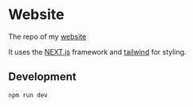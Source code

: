 # Website

The repo of my [website](https://adriansaunders.co.uk)

It uses the [NEXT.js](https://nextjs.org/) framework and [tailwind](https://tailwindcss.com/) for styling.

## Development

```bash
npm run dev
```
